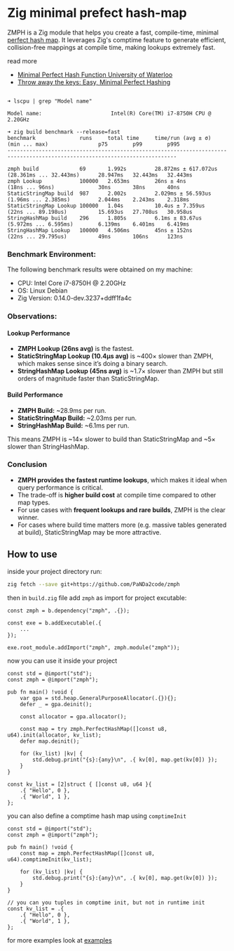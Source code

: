 # Zig minimal prefect hash-map

ZMPH is a Zig module that helps you create a fast, compile-time, minimal [perfect hash map](https://en.wikipedia.org/wiki/Perfect_hash_function). It leverages Zig's comptime feature to generate efficient, collision-free mappings at compile time, making lookups extremely fast.

read more
- [Minimal Perfect Hash Function University of Waterloo](https://cs.uwaterloo.ca/~dstinson/papers/aticihash.pdf)
- [Throw away the keys: Easy, Minimal Perfect Hashing](https://stevehanov.ca/blog/?id=119)

```

➜ lscpu | grep "Model name"

Model name:                      Intel(R) Core(TM) i7-8750H CPU @ 2.20GHz

➜ zig build benchmark --release=fast
benchmark              runs     total time     time/run (avg ± σ)    (min ... max)                p75        p99        p995
----------------------------------------------------------------------------------------------------------------------------

zmph build             69       1.992s         28.872ms ± 617.072us  (28.361ms ... 32.443ms)      28.947ms   32.443ms   32.443ms
zmph Lookup            100000   2.653ms        26ns ± 4ns            (18ns ... 96ns)              30ns       38ns       40ns
StaticStringMap build  987      2.002s         2.029ms ± 56.593us    (1.96ms ... 2.385ms)         2.044ms    2.243ms    2.318ms
StaticStringMap Lookup 100000   1.04s          10.4us ± 7.359us      (22ns ... 89.198us)          15.693us   27.708us   30.958us
StringHashMap build    296      1.805s         6.1ms ± 83.67us       (5.972ms ... 6.595ms)        6.139ms    6.401ms    6.419ms
StringHashMap Lookup   100000   4.506ms        45ns ± 152ns          (22ns ... 29.795us)          49ns       106ns      123ns

````

### Benchmark Environment:
The following benchmark results were obtained on my machine:
- CPU: Intel Core i7-8750H @ 2.20GHz
- OS: Linux Debian 
- Zig Version: 0.14.0-dev.3237+ddff1fa4c

### Observations:

#### Lookup Performance

- **ZMPH Lookup (26ns avg)** is the fastest.  
- **StaticStringMap Lookup (10.4µs avg)** is ~400× slower than ZMPH, which makes sense since it’s doing a binary search.  
- **StringHashMap Lookup (45ns avg)** is ~1.7× slower than ZMPH but still orders of magnitude faster than StaticStringMap.

#### Build Performance

- **ZMPH Build:** ~28.9ms per run.  
- **StaticStringMap Build:** ~2.03ms per run.  
- **StringHashMap Build:** ~6.1ms per run.  

This means ZMPH is ~14× slower to build than StaticStringMap and ~5× slower than StringHashMap.

### Conclusion

- **ZMPH provides the fastest runtime lookups**, which makes it ideal when query performance is critical.  
- The trade-off is **higher build cost** at compile time compared to other map types.  
- For use cases with **frequent lookups and rare builds**, ZMPH is the clear winner.  
- For cases where build time matters more (e.g. massive tables generated at build), StaticStringMap may be more attractive.

## How to use

inside your project directory run:

```bash
zig fetch --save git+https://github.com/PaNDa2code/zmph
````

then in `build.zig` file add `zmph` as import for project excutable:

```zig
const zmph = b.dependency("zmph", .{});

const exe = b.addExecutable(.{
    ...
});

exe.root_module.addImport("zmph", zmph.module("zmph"));
```

now you can use it inside your project

```zig
const std = @import("std");
const zmph = @import("zmph");

pub fn main() !void {
    var gpa = std.heap.GeneralPurposeAllocator(.{}){};
    defer _ = gpa.deinit();

    const allocator = gpa.allocator();

    const map = try zmph.PerfectHashMap([]const u8, u64).init(allocator, kv_list);
    defer map.deinit();

    for (kv_list) |kv| {
        std.debug.print("{s}:{any}\n", .{ kv[0], map.get(kv[0]) });
    }
}

const kv_list = [2]struct { []const u8, u64 }{
    .{ "Hello", 0 },
    .{ "World", 1 },
};
```

you can also define a comptime hash map using `comptimeInit`

```zig
const std = @import("std");
const zmph = @import("zmph");

pub fn main() !void {
    const map = zmph.PerfectHashMap([]const u8, u64).comptimeInit(kv_list);

    for (kv_list) |kv| {
        std.debug.print("{s}:{any}\n", .{ kv[0], map.get(kv[0]) });
    }
}

// you can you tuples in comptime init, but not in runtime init
const kv_list = .{
    .{ "Hello", 0 },
    .{ "World", 1 },
};
```

for more examples look at [examples](./examples/)
